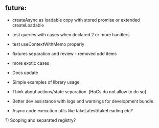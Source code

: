 ## future:

- createAsync as loadable copy with stored promise or extended createLoadable
- test queries with cases when declared 2 or more handlers
- test useContextWithMemo properly
- fixtures separation and review - removed odd items
- more exotic cases

- Docs update
- Simple examples of library usage

- Think about actions/state separation. [HoCs do not allow to do so]
- Better dev assistance with logs and warnings for development bundle.
- Async code execution utils like takeLatest/takeLeading etc?

?) Scoping and separated registry?
